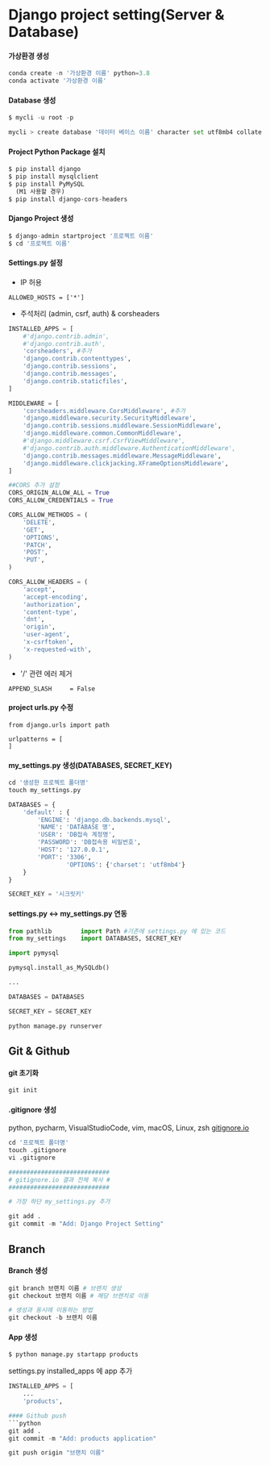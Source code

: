 # Django project setting(Server & Database)
#### 가상환경 생성
```python
conda create -n '가상환경 이름' python=3.8
conda activate '가상환경 이름'
```
#### Database 생성
```python
$ mycli -u root -p

mycli > create database '데이터 베이스 이름' character set utf8mb4 collate utf8mb4_general_ci;
```
#### Project Python Package 설치
```python
$ pip install django
$ pip install mysqlclient
$ pip install PyMySQL
  (M1 사용할 경우)
$ pip install django-cors-headers
```
#### Django Project 생성
```python
$ django-admin startproject '프로젝트 이름'
$ cd '프로젝트 이름'
```
#### Settings.py 설정
* IP 허용
```
ALLOWED_HOSTS = ['*']
```
* 주석처리 (admin, csrf, auth) & corsheaders
```python
INSTALLED_APPS = [
    #'django.contrib.admin',
    #'django.contrib.auth',
    'corsheaders', #추가
    'django.contrib.contenttypes',
    'django.contrib.sessions',
    'django.contrib.messages',
    'django.contrib.staticfiles',
]

MIDDLEWARE = [
    'corsheaders.middleware.CorsMiddleware', #추가
    'django.middleware.security.SecurityMiddleware',
    'django.contrib.sessions.middleware.SessionMiddleware',
    'django.middleware.common.CommonMiddleware',
    #'django.middleware.csrf.CsrfViewMiddleware',
    #'django.contrib.auth.middleware.AuthenticationMiddleware',
    'django.contrib.messages.middleware.MessageMiddleware',
    'django.middleware.clickjacking.XFrameOptionsMiddleware',
]

##CORS 추가 설정
CORS_ORIGIN_ALLOW_ALL = True
CORS_ALLOW_CREDENTIALS = True

CORS_ALLOW_METHODS = (
    'DELETE',
    'GET',
    'OPTIONS',
    'PATCH',
    'POST',
    'PUT',
)

CORS_ALLOW_HEADERS = (
    'accept',
    'accept-encoding',
    'authorization',
    'content-type',
    'dnt',
    'origin',
    'user-agent',
    'x-csrftoken',
    'x-requested-with',
)
```
* '/' 관련 에러 제거
```
APPEND_SLASH     = False
```
#### project urls.py 수정
```
from django.urls import path

urlpatterns = [
]
```
#### my_settings.py 생성(DATABASES, SECRET_KEY)
```python
cd '생성한 프로젝트 폴더명'
touch my_settings.py
```
```python
DATABASES = {
    'default' : {
        'ENGINE': 'django.db.backends.mysql',
        'NAME': 'DATABASE 명',
        'USER': 'DB접속 계정명',
        'PASSWORD': 'DB접속용 비밀번호',
        'HOST': '127.0.0.1',
        'PORT': '3306',
				'OPTIONS': {'charset': 'utf8mb4'}
    }
}

SECRET_KEY = '시크릿키'
```

#### settings.py <-> my_settings.py 연동
```python
from pathlib        import Path #기존에 settings.py 에 있는 코드
from my_settings    import DATABASES, SECRET_KEY

import pymysql

pymysql.install_as_MySQLdb()

...

DATABASES = DATABASES

SECRET_KEY = SECRET_KEY
```
```python
python manage.py runserver
```
## Git & Github
#### git 초기화
```python
git init
```
#### .gitignore 생성
python, pycharm, VisualStudioCode, vim, macOS, Linux, zsh
[gitignore.io](https://www.toptal.com/developers/gitignore/api/python,pycharm,visualstudiocode,vim,macos,linux,zsh/)
```python
cd '프로젝트 폴더명'
touch .gitignore
vi .gitignore

############################
# gitignore.io 결과 전체 복사 #
############################

# 가장 하단 my_settings.py 추가
```
```python
git add .
git commit -m "Add: Django Project Setting"
```
## Branch
#### Branch 생성
```python
git branch 브랜치 이름 # 브랜치 생성
git checkout 브랜치 이름 # 해당 브랜치로 이동 

# 생성과 동시에 이동하는 방법
git checkout -b 브랜치 이름
```
#### App 생성
```python
$ python manage.py startapp products
```
settings.py installed_apps 에 app 추가 
```python
INSTALLED_APPS = [
	...
	'products', 
```
```python
#### Github push
```python
git add .
git commit -m "Add: products application"
```
```python
git push origin "브랜치 이름"
```
